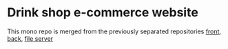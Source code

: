# Drink shop e-commerce website

This mono repo is merged from the previously separated repositories 
[front](https://github.com/alvyjudy/bbt-shop-frontend), 
[back](https://github.com/alvyjudy/bbt-shop-backend),
[file server](https://github.com/alvyjudy/bbt-shop-media)
